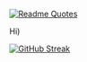 [![Readme Quotes](https://quotes-github-readme.vercel.app/api?type=horizontal&theme=dark)](https://github.com/piyushsuthar/github-readme-quotes)

Hi)

[![GitHub Streak](https://streak-stats.demolab.com?user=Ekeleni&theme=modern-lilac&hide_border=true&border_radius=45&date_format=j%20M%5B%20Y%5D)](https://git.io/streak-stats)
